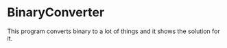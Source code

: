 # BinaryConverter
This program converts binary to a lot of things and it shows the solution for it. 
